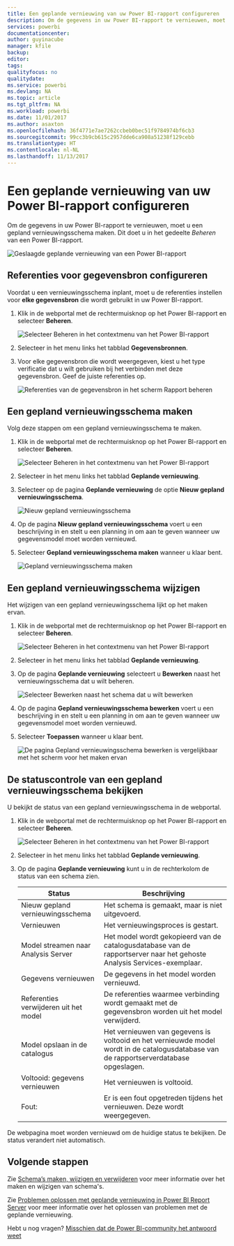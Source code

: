 ```yaml
---
title: Een geplande vernieuwing van uw Power BI-rapport configureren
description: Om de gegevens in uw Power BI-rapport te vernieuwen, moet u een gepland vernieuwingsschema maken.
services: powerbi
documentationcenter: 
author: guyinacube
manager: kfile
backup: 
editor: 
tags: 
qualityfocus: no
qualitydate: 
ms.service: powerbi
ms.devlang: NA
ms.topic: article
ms.tgt_pltfrm: NA
ms.workload: powerbi
ms.date: 11/01/2017
ms.author: asaxton
ms.openlocfilehash: 36f4771e7ae7262ccbeb0bec51f9784974bf6cb3
ms.sourcegitcommit: 99cc3b9cb615c2957dde6ca908a51238f129cebb
ms.translationtype: HT
ms.contentlocale: nl-NL
ms.lasthandoff: 11/13/2017
---
```

# <a name="how-to-configure-power-bi-report-scheduled-refresh"></a>Een geplande vernieuwing van uw Power BI-rapport configureren
Om de gegevens in uw Power BI-rapport te vernieuwen, moet u een gepland vernieuwingsschema maken. Dit doet u in het gedeelte *Beheren* van een Power BI-rapport.

![Geslaagde geplande vernieuwing van een Power BI-rapport](media/configure-scheduled-refresh/scheduled-refresh-success.png)

## <a name="configure-data-source-credentials"></a>Referenties voor gegevensbron configureren
Voordat u een vernieuwingsschema inplant, moet u de referenties instellen voor **elke gegevensbron** die wordt gebruikt in uw Power BI-rapport.

1. Klik in de webportal met de rechtermuisknop op het Power BI-rapport en selecteer **Beheren**.
   
    ![Selecteer Beheren in het contextmenu van het Power BI-rapport](media/configure-scheduled-refresh/manage-power-bi-report.png)
2. Selecteer in het menu links het tabblad **Gegevensbronnen**.
3. Voor elke gegevensbron die wordt weergegeven, kiest u het type verificatie dat u wilt gebruiken bij het verbinden met deze gegevensbron. Geef de juiste referenties op.
   
    ![Referenties van de gegevensbron in het scherm Rapport beheren](media/configure-scheduled-refresh/data-source-credentials.png)

## <a name="creating-a-schedule-refresh-plan"></a>Een gepland vernieuwingsschema maken
Volg deze stappen om een gepland vernieuwingsschema te maken.

1. Klik in de webportal met de rechtermuisknop op het Power BI-rapport en selecteer **Beheren**.
   
    ![Selecteer Beheren in het contextmenu van het Power BI-rapport](media/configure-scheduled-refresh/manage-power-bi-report.png)
2. Selecteer in het menu links het tabblad **Geplande vernieuwing**.
3. Selecteer op de pagina **Geplande vernieuwing** de optie **Nieuw gepland vernieuwingsschema**.
   
    ![Nieuw gepland vernieuwingsschema](media/configure-scheduled-refresh/new-scheduled-refresh-plan.png)
4. Op de pagina **Nieuw gepland vernieuwingsschema** voert u een beschrijving in en stelt u een planning in om aan te geven wanneer uw gegevensmodel moet worden vernieuwd.
5. Selecteer **Gepland vernieuwingsschema maken** wanneer u klaar bent.
   
    ![Gepland vernieuwingsschema maken](media/configure-scheduled-refresh/create-scheduled-refresh-plan.png)

## <a name="modifying-a-schedule-refresh-plan"></a>Een gepland vernieuwingsschema wijzigen
Het wijzigen van een gepland vernieuwingsschema lijkt op het maken ervan.

1. Klik in de webportal met de rechtermuisknop op het Power BI-rapport en selecteer **Beheren**.
   
    ![Selecteer Beheren in het contextmenu van het Power BI-rapport](media/configure-scheduled-refresh/manage-power-bi-report.png)
2. Selecteer in het menu links het tabblad **Geplande vernieuwing**.
3. Op de pagina **Geplande vernieuwing** selecteert u **Bewerken** naast het vernieuwingsschema dat u wilt beheren.
   
    ![Selecteer Bewerken naast het schema dat u wilt bewerken](media/configure-scheduled-refresh/edit-scheduled-refresh-plan.png)
4. Op de pagina **Gepland vernieuwingsschema bewerken** voert u een beschrijving in en stelt u een planning in om aan te geven wanneer uw gegevensmodel moet worden vernieuwd.
5. Selecteer **Toepassen** wanneer u klaar bent.
   
    ![De pagina Gepland vernieuwingsschema bewerken is vergelijkbaar met het scherm voor het maken ervan](media/configure-scheduled-refresh/edit-scheduled-refresh-plan-page.png)

## <a name="viewing-the-status-of-schedule-refresh-plan"></a>De statuscontrole van een gepland vernieuwingsschema bekijken
U bekijkt de status van een gepland vernieuwingsschema in de webportal.

1. Klik in de webportal met de rechtermuisknop op het Power BI-rapport en selecteer **Beheren**.
   
    ![Selecteer Beheren in het contextmenu van het Power BI-rapport](media/configure-scheduled-refresh/manage-power-bi-report.png)
2. Selecteer in het menu links het tabblad **Geplande vernieuwing**.
3. Op de pagina **Geplande vernieuwing** kunt u in de rechterkolom de status van een schema zien.
   
   | **Status** | **Beschrijving** |
   | --- | --- |
   | Nieuw gepland vernieuwingsschema |Het schema is gemaakt, maar is niet uitgevoerd. |
   | Vernieuwen |Het vernieuwingsproces is gestart. |
   | Model streamen naar Analysis Server |Het model wordt gekopieerd van de catalogusdatabase van de rapportserver naar het gehoste Analysis Services-exemplaar. |
   | Gegevens vernieuwen |De gegevens in het model worden vernieuwd. |
   | Referenties verwijderen uit het model |De referenties waarmee verbinding wordt gemaakt met de gegevensbron worden uit het model verwijderd. |
   | Model opslaan in de catalogus |Het vernieuwen van gegevens is voltooid en het vernieuwde model wordt in de catalogusdatabase van de rapportserverdatabase opgeslagen. |
   | Voltooid: gegevens vernieuwen |Het vernieuwen is voltooid. |
   | Fout: |Er is een fout opgetreden tijdens het vernieuwen. Deze wordt weergegeven. |

De webpagina moet worden vernieuwd om de huidige status te bekijken. De status verandert niet automatisch.

## <a name="next-steps"></a>Volgende stappen
Zie [Schema’s maken, wijzigen en verwijderen](https://docs.microsoft.com/sql/reporting-services/subscriptions/create-modify-and-delete-schedules) voor meer informatie over het maken en wijzigen van schema's.

Zie [Problemen oplossen met geplande vernieuwing in Power BI Report Server](scheduled-refresh-troubleshoot.md) voor meer informatie over het oplossen van problemen met de geplande vernieuwing.

Hebt u nog vragen? [Misschien dat de Power BI-community het antwoord weet](https://community.powerbi.com/)

